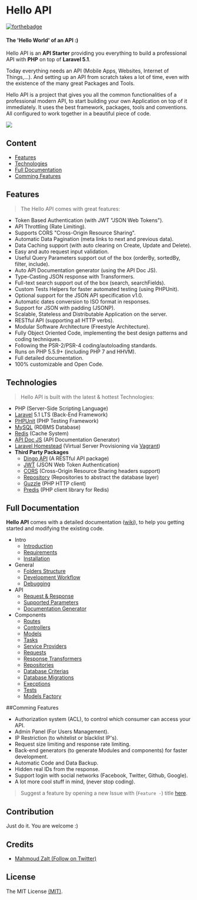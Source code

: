 # Hello API

[![forthebadge](http://forthebadge.com/images/badges/ages-12.svg)](http://www.zalt.me)

#### The 'Hello World' of an API :)

Hello API is an **API Starter** providing you everything to build a professional API with **PHP** on top of **Laravel 5.1**.

Today everything needs an API (Mobile Apps, Websites, Internet of Things,...). 
And setting up an API from scratch takes a lot of time, even with the existence of the many great Packages and Tools.

Hello API is a project that gives you all the common functionalities of a professional modern API, to start building your own Application on top of it immediately.
It uses the best framework, packages, tools and conventions. All configured to work together in a beautiful piece of code.



![](http://s31.postimg.org/s51xi7ywr/hello_api.jpg)



## Content

- [Features](#Features)
- [Technologies](#Technologies)
- [Full Documentation](#Documentation)
- [Comming Features](#Comming-Features)






<a name="Features"></a>
## Features

>The Hello API comes with great features:

- Token Based Authentication (with JWT "JSON Web Tokens").
- API Throttling (Rate Limiting).
- Supports CORS "Cross-Origin Resource Sharing".
- Automatic Data Pagination (meta links to next and previous data).
- Data Caching support (with auto clearing on Create, Update and Delete).
- Easy and auto request input validation.
- Useful Query Parameters support out of the box (orderBy, sortedBy, filter, include).
- Auto API Documentation generator (using the API Doc JS).
- Type-Casting JSON response with Transformers.
- Full-text search support out of the box (search, searchFields).
- Custom Tests Helpers for faster automated testing (using PHPUnit).
- Optional support for the JSON API specification v1.0.
- Automatic dates conversion to ISO format in responses.
- Support for JSON with padding (JSONP).
- Scalable, Stateless and Distributable Application on the server.
- RESTful API (supporting all HTTP verbs).
- Modular Software Architecture (Freestyle Architecture).
- Fully Object Oriented Code, implementing the best design patterns and coding techniques.
- Following the PSR-2/PSR-4 coding/autoloading standards.
- Runs on PHP 5.5.9+ (including PHP 7 and HHVM).
- Full detailed documentation.
- 100% customizable and Open Code.






<a name="Technologies"></a>
## Technologies

>Hello API is built with the latest & hottest Technologies:

- PHP (Server-Side Scripting Language)
- [Laravel](https://laravel.com/docs/5.1) 5.1 LTS (Back-End Framework)
- [PHPUnit](https://phpunit.de/) (PHP Testing Framework)
- [MySQL](https://www.mysql.com/) (RDBMS Database)
- [Redis](http://redis.io/) (Cache System)
- [API Doc JS](http://apidocjs.com/) (API Documentation Generator)
- [Laravel Homestead](https://laravel.com/docs/homestead) (Virtual Server Provisioning via [Vagrant](https://www.vagrantup.com/))
- **Third Party Packages**
	- [Dingo API](https://github.com/dingo/api) (A RESTful API package)
    - [JWT](https://github.com/tymondesigns/jwt-auth) (JSON Web Token Authentication)
    - [CORS](https://github.com/barryvdh/laravel-cors) (Cross-Origin Resource Sharing headers support)
    - [Repository](https://github.com/andersao/l5-repository) (Repositories to abstract the database layer)
    - [Guzzle](http://docs.guzzlephp.org/en/latest/) (PHP HTTP client)
    - [Predis](https://packagist.org/packages/predis/predis) (PHP client library for Redis)






<a name="Documentation"></a>
## Full Documentation

**Hello API** comes with a detailed documentation ([wiki](https://github.com/Mahmoudz/Hello-API/wiki)), to help you getting started and modifying the existing code.

* Intro
	* [Introduction](https://github.com/Mahmoudz/Hello-API/wiki/Home#introduction)
	* [Requirements](https://github.com/Mahmoudz/Hello-API/wiki/Home#requirements)
	* [Installation](https://github.com/Mahmoudz/Hello-API/wiki/Home#installation)
* General
	* [Folders Structure](https://github.com/Mahmoudz/Hello-API/wiki/Folders-Structure)
	* [Development Workflow](https://github.com/Mahmoudz/Hello-API/wiki/Development-Workflow)
	* [Debugging](https://github.com/Mahmoudz/Hello-API/wiki/Debugging)
* API
	* [Request & Response](https://github.com/Mahmoudz/Hello-API/wiki/API-Request-and-Response)
	* [Supported Parameters](https://github.com/Mahmoudz/Hello-API/wiki/API-Parameters)
	* [Documentation Generator](https://github.com/Mahmoudz/Hello-API/wiki/API-Doc-Generator)
* Components
	* [Routes](https://github.com/Mahmoudz/Hello-API/wiki/Routes)
	* [Controllers](https://github.com/Mahmoudz/Hello-API/wiki/Controllers)
	* [Models](https://github.com/Mahmoudz/Hello-API/wiki/Models)
	* [Tasks](https://github.com/Mahmoudz/Hello-API/wiki/Tasks)
	* [Service Providers](https://github.com/Mahmoudz/Hello-API/wiki/Service-Providers)
	* [Requests](https://github.com/Mahmoudz/Hello-API/wiki/Requests)
	* [Response Transformers](https://github.com/Mahmoudz/Hello-API/wiki/Response-Transformers)
	* [Repositories](https://github.com/Mahmoudz/Hello-API/wiki/Repositories)
	* [Database Criterias](https://github.com/Mahmoudz/Hello-API/wiki/Database-Criterias)
	* [Database Migrations](https://github.com/Mahmoudz/Hello-API/wiki/Database-Migrations)
	* [Execptions](https://github.com/Mahmoudz/Hello-API/wiki/Execptions)
	* [Tests](https://github.com/Mahmoudz/Hello-API/wiki/Tests)
	* [Models Factory](https://github.com/Mahmoudz/Hello-API/wiki/Models-Factory)






<a name="Comming-Features"></a>
##Comming Features

- Authorization system (ACL), to control which consumer can access your API.
- Admin Panel (For Users Management).
- IP Restriction (to whitelist or blacklist IP's).
- Request size limiting and response rate limiting.
- Back-end generators (to generate Modules and components) for faster development.
- Automatic Code and Data Backup.
- Hidden real IDs from the response.
- Support login with social networks (Facebook, Twitter, Github, Google).
- A lot more cool stuff in mind, (never stop coding).

> Suggest a feature by opening a new Issue with (`Feature -`) title [here](https://github.com/Mahmoudz/Hello-API/issues).







## Contribution
Just do it. You are welcome :)






## Credits

- [Mahmoud Zalt (Follow on Twitter)](https://twitter.com/Mahmoud_Zalt)





## License

The MIT License [(MIT)](https://github.com/Mahmoudz/Hello-API/blob/master/LICENSE).







